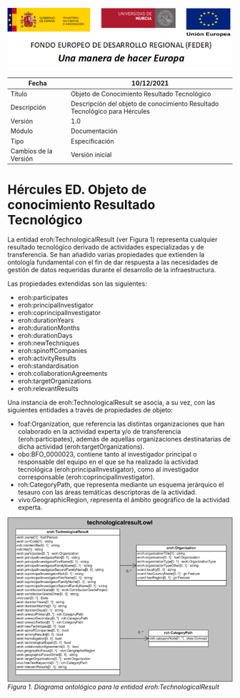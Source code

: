 ![](../../Docs/media/CabeceraDocumentosMD.png)

| Fecha         | 10/12/2021                                                   |
| ------------- | ------------------------------------------------------------ |
|Título|Objeto de Conocimiento Resultado Tecnológico| 
|Descripción|Descripción del objeto de conocimiento Resultado Tecnológico para Hércules|
|Versión|1.0|
|Módulo|Documentación|
|Tipo|Especificación|
|Cambios de la Versión|Versión inicial|

# Hércules ED. Objeto de conocimiento Resultado Tecnológico

La entidad eroh:TechnologicalResult (ver Figura 1) representa cualquier resultado tecnológico derivado de actividades especializadas y de transferencia.
Se han añadido varias propiedades que extienden la ontología fundamental con el fin de dar respuesta a las necesidades de gestión de datos requeridas durante el desarrollo de la infraestructura.

Las propiedades extendidas son las siguientes:

- eroh:participates
- eroh:principalInvestigator
- eroh:coprincipalInvestigator
- eroh:durationYears
- eroh:durationMonths
- eroh:durationDays
- eroh:newTechniques
- eroh:spinoffCompanies
- eroh:activityResults
- eroh:standardisation
- eroh:collaborationAgreements
- eroh:targetOrganizations
- eroh:relevantResults

Una instancia de eroh:TechnologicalResult se asocia, a su vez, con las siguientes entidades a través de propiedades de objeto:

- foaf:Organization, que referencia las distintas organizaciones que han colaborado en la actividad experta y/o de transferencia (eroh:participates), además de aquellas organizaciones destinatarias de dicha actividad (eroh:targetOrganizations).
- obo:BFO_0000023, contiene tanto al investigador principal o responsable del equipo en el que se ha realizado la actividad tecnológica (eroh:principalInvestigator), como al investigador corresponsable (eroh:coprincipalInvestigator).
- roh:CategoryPath, que representa mediante un esquema jerárquico el tesauro con las áreas temáticas descriptoras de la actividad.
- vivo:GeographicRegion, representa el ámbito geográfico de la actividad experta.


![](../../Docs/media/ObjetosDeConocimiento/TechnologicalResult.png)
*Figura 1. Diagrama ontológico para la entidad eroh:TechnologicalResult*
